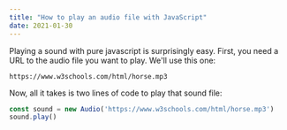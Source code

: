 ```yaml
---
title: "How to play an audio file with JavaScript"
date: 2021-01-30
---
```

Playing a sound with pure javascript is surprisingly easy. First, you need a URL to the audio file you want to play. We'll use this one:

```text
https://www.w3schools.com/html/horse.mp3
```

Now, all it takes is two lines of code to play that sound file:

```javascript
const sound = new Audio('https://www.w3schools.com/html/horse.mp3')
sound.play()
```
